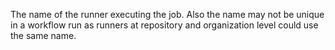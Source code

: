 The name of the runner executing the job. Also the name may not be unique in a workflow run as runners at repository and organization level could use the same name.
